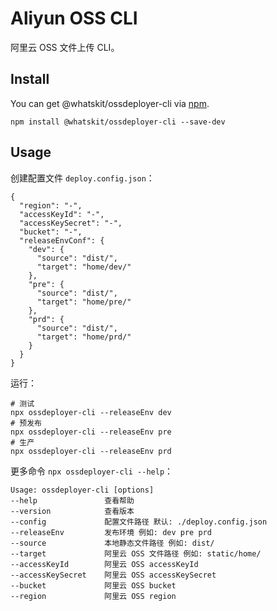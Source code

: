 # Aliyun OSS CLI

阿里云 OSS 文件上传 CLI。

## Install

You can get @whatskit/ossdeployer-cli via [npm](http://npmjs.com).

```
npm install @whatskit/ossdeployer-cli --save-dev
```

## Usage

创建配置文件 `deploy.config.json`：

```
{
  "region": "-",
  "accessKeyId": "-",
  "accessKeySecret": "-",
  "bucket": "-",
  "releaseEnvConf": {
    "dev": {
      "source": "dist/",
      "target": "home/dev/"
    },
    "pre": {
      "source": "dist/",
      "target": "home/pre/"
    },
    "prd": {
      "source": "dist/",
      "target": "home/prd/"
    }
  }
}
```

运行：

```
# 测试
npx ossdeployer-cli --releaseEnv dev
# 预发布
npx ossdeployer-cli --releaseEnv pre
# 生产
npx ossdeployer-cli --releaseEnv prd
```

更多命令 `npx ossdeployer-cli --help`：

```
Usage: ossdeployer-cli [options]
--help               查看帮助
--version            查看版本
--config             配置文件路径 默认: ./deploy.config.json
--releaseEnv         发布环境 例如: dev pre prd
--source             本地静态文件路径 例如: dist/
--target             阿里云 OSS 文件路径 例如: static/home/
--accessKeyId        阿里云 OSS accessKeyId
--accessKeySecret    阿里云 OSS accessKeySecret
--bucket             阿里云 OSS bucket
--region             阿里云 OSS region
```
